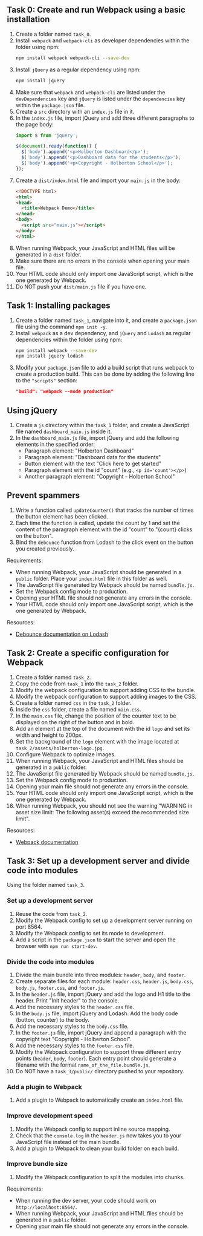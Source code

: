 ## Task 0: Create and run Webpack using a basic installation

1. Create a folder named `task_0`.
2. Install `webpack` and `webpack-cli` as developer dependencies within the folder using npm:
    ```bash
    npm install webpack webpack-cli --save-dev
    ```
3. Install `jQuery` as a regular dependency using npm:
    ```bash
    npm install jquery
    ```
4. Make sure that `webpack` and `webpack-cli` are listed under the `devDependencies` key and `jQuery` is listed under the `dependencies` key within the `package.json` file.
5. Create a `src` directory with an `index.js` file in it.
6. In the `index.js` file, import jQuery and add three different paragraphs to the page body:
    ```javascript
    import $ from 'jquery';

    $(document).ready(function() {
      $('body').append('<p>Holberton Dashboard</p>');
      $('body').append('<p>Dashboard data for the students</p>');
      $('body').append('<p>Copyright - Holberton School</p>');
    });
    ```
7. Create a `dist/index.html` file and import your `main.js` in the body:
    ```html
    <!DOCTYPE html>
    <html>
    <head>
      <title>Webpack Demo</title>
    </head>
    <body>
      <script src="main.js"></script>
    </body>
    </html>
    ```
8. When running Webpack, your JavaScript and HTML files will be generated in a `dist` folder.
9. Make sure there are no errors in the console when opening your main file.
10. Your HTML code should only import one JavaScript script, which is the one generated by Webpack.
11. Do NOT push your `dist/main.js` file if you have one.


## Task 1: Installing packages

1. Create a folder named `task_1`, navigate into it, and create a `package.json` file using the command `npm init -y`.
2. Install `webpack` as a dev dependency, and `jQuery` and `Lodash` as regular dependencies within the folder using npm:
    ```bash
    npm install webpack --save-dev
    npm install jquery lodash
    ```
3. Modify your `package.json` file to add a build script that runs webpack to create a production build. This can be done by adding the following line to the `"scripts"` section:
    ```json
    "build": "webpack --mode production"
    ```

## Using jQuery

1. Create a `js` directory within the `task_1` folder, and create a JavaScript file named `dashboard_main.js` inside it.
2. In the `dashboard_main.js` file, import jQuery and add the following elements in the specified order:
    - Paragraph element: "Holberton Dashboard"
    - Paragraph element: "Dashboard data for the students"
    - Button element with the text "Click here to get started"
    - Paragraph element with the id "count" (e.g., `<p id='count'></p>`)
    - Another paragraph element: "Copyright - Holberton School"

## Prevent spammers

1. Write a function called `updateCounter()` that tracks the number of times the button element has been clicked.
2. Each time the function is called, update the count by 1 and set the content of the paragraph element with the id "count" to "{count} clicks on the button".
3. Bind the `debounce` function from Lodash to the click event on the button you created previously.

Requirements:
- When running Webpack, your JavaScript should be generated in a `public` folder. Place your `index.html` file in this folder as well.
- The JavaScript file generated by Webpack should be named `bundle.js`.
- Set the Webpack config mode to production.
- Opening your HTML file should not generate any errors in the console.
- Your HTML code should only import one JavaScript script, which is the one generated by Webpack.

Resources:
- [Debounce documentation on Lodash](https://lodash.com/docs/4.17.15#debounce)



## Task 2: Create a specific configuration for Webpack

1. Create a folder named `task_2`.
2. Copy the code from `task_1` into the `task_2` folder.
3. Modify the webpack configuration to support adding CSS to the bundle.
4. Modify the webpack configuration to support adding images to the CSS.
5. Create a folder named `css` in the `task_2` folder.
6. Inside the `css` folder, create a file named `main.css`.
7. In the `main.css` file, change the position of the counter text to be displayed on the right of the button and in bold.
8. Add an element at the top of the document with the id `logo` and set its width and height to 200px.
9. Set the background of the `logo` element with the image located at `task_2/assets/holberton-logo.jpg`.
10. Configure Webpack to optimize images.
11. When running Webpack, your JavaScript and HTML files should be generated in a `public` folder.
12. The JavaScript file generated by Webpack should be named `bundle.js`.
13. Set the Webpack config mode to production.
14. Opening your main file should not generate any errors in the console.
15. Your HTML code should only import one JavaScript script, which is the one generated by Webpack.
16. When running Webpack, you should not see the warning "WARNING in asset size limit: The following asset(s) exceed the recommended size limit".

Resources:
- [Webpack documentation](https://webpack.js.org/)


## Task 3: Set up a development server and divide code into modules

Using the folder named `task_3`.

### Set up a development server

1. Reuse the code from `task_2`.
2. Modify the Webpack config to set up a development server running on port 8564.
3. Modify the Webpack config to set its mode to development.
4. Add a script in the `package.json` to start the server and open the browser with `npm run start-dev`.

### Divide the code into modules

1. Divide the main bundle into three modules: `header`, `body`, and `footer`.
2. Create separate files for each module: `header.css`, `header.js`, `body.css`, `body.js`, `footer.css`, and `footer.js`.
3. In the `header.js` file, import jQuery and add the logo and H1 title to the header. Print "Init header" to the console.
4. Add the necessary styles to the `header.css` file.
5. In the `body.js` file, import jQuery and Lodash. Add the body code (button, counter) to the body.
6. Add the necessary styles to the `body.css` file.
7. In the `footer.js` file, import jQuery and append a paragraph with the copyright text "Copyright - Holberton School".
8. Add the necessary styles to the `footer.css` file.
9. Modify the Webpack configuration to support three different entry points (`header`, `body`, `footer`). Each entry point should generate a filename with the format `name_of_the_file.bundle.js`.
10. Do NOT have a `task_3/public/` directory pushed to your repository.

### Add a plugin to Webpack

1. Add a plugin to Webpack to automatically create an `index.html` file.

### Improve development speed

1. Modify the Webpack config to support inline source mapping.
2. Check that the `console.log` in the `header.js` now takes you to your JavaScript file instead of the main bundle.
3. Add a plugin to Webpack to clean your build folder on each build.

### Improve bundle size

1. Modify the Webpack configuration to split the modules into chunks.

Requirements:
- When running the dev server, your code should work on `http://localhost:8564/`.
- When running Webpack, your JavaScript and HTML files should be generated in a `public` folder.
- Opening your main file should not generate any errors in the console.

